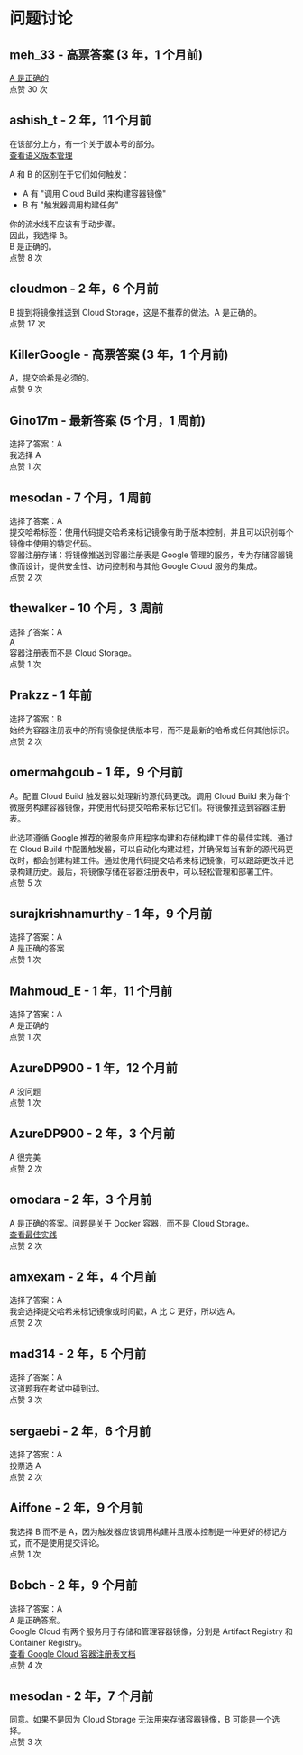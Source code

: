 # 问题讨论
  
  ## meh_33 - 高票答案 (3 年，1 个月前)
  [A 是正确的](https://cloud.google.com/architecture/best-practices-for-building-containers#tagging_using_the_git_commit_hash)    
  点赞 30 次
  
  ## ashish_t - 2 年，11 个月前  
  在该部分上方，有一个关于版本号的部分。  
  [查看语义版本管理](https://cloud.google.com/architecture/best-practices-for-building-containers#tagging_using_semantic_versioning)  
    
  A 和 B 的区别在于它们如何触发：  
  - A 有 "调用 Cloud Build 来构建容器镜像"  
  - B 有 "触发器调用构建任务"  
    
  你的流水线不应该有手动步骤。    
  因此，我选择 B。    
  B 是正确的。    
  点赞 8 次
  
  ## cloudmon - 2 年，6 个月前  
  B 提到将镜像推送到 Cloud Storage，这是不推荐的做法。A 是正确的。    
  点赞 17 次
  
  ## KillerGoogle - 高票答案 (3 年，1 个月前)  
  A，提交哈希是必须的。    
  点赞 9 次
  
  ## Gino17m - 最新答案 (5 个月，1 周前)  
  选择了答案：A    
  我选择 A    
  点赞 1 次
  
  ## mesodan - 7 个月，1 周前  
  选择了答案：A    
  提交哈希标签：使用代码提交哈希来标记镜像有助于版本控制，并且可以识别每个镜像中使用的特定代码。    
  容器注册存储：将镜像推送到容器注册表是 Google 管理的服务，专为存储容器镜像而设计，提供安全性、访问控制和与其他 Google Cloud 服务的集成。    
  点赞 2 次
  
  ## thewalker - 10 个月，3 周前  
  选择了答案：A    
  A    
  容器注册表而不是 Cloud Storage。    
  点赞 1 次
  
  ## Prakzz - 1 年前  
  选择了答案：B    
  始终为容器注册表中的所有镜像提供版本号，而不是最新的哈希或任何其他标识。    
  点赞 2 次
  
  ## omermahgoub - 1 年，9 个月前  
  A。配置 Cloud Build 触发器以处理新的源代码更改。调用 Cloud Build 来为每个微服务构建容器镜像，并使用代码提交哈希来标记它们。将镜像推送到容器注册表。
    
  此选项遵循 Google 推荐的微服务应用程序构建和存储构建工件的最佳实践。通过在 Cloud Build 中配置触发器，可以自动化构建过程，并确保每当有新的源代码更改时，都会创建构建工件。通过使用代码提交哈希来标记镜像，可以跟踪更改并记录构建历史。最后，将镜像存储在容器注册表中，可以轻松管理和部署工件。    
  点赞 5 次
  
  ## surajkrishnamurthy - 1 年，9 个月前  
  选择了答案：A    
  A 是正确的答案    
  点赞 1 次
  
  ## Mahmoud_E - 1 年，11 个月前  
  选择了答案：A    
  A 是正确的    
  点赞 1 次
  
  ## AzureDP900 - 1 年，12 个月前  
  A 没问题    
  点赞 1 次
  
  ## AzureDP900 - 2 年，3 个月前  
  A 很完美    
  点赞 2 次
  
  ## omodara - 2 年，3 个月前  
  A 是正确的答案。问题是关于 Docker 容器，而不是 Cloud Storage。  
  [查看最佳实践](https://cloud.google.com/architecture/best-practices-for-building-containers#tagging_using_the_git_commit_hash)    
  点赞 2 次
  
  ## amxexam - 2 年，4 个月前  
  选择了答案：A    
  我会选择提交哈希来标记镜像或时间戳，A 比 C 更好，所以选 A。    
  点赞 2 次
  
  ## mad314 - 2 年，5 个月前  
  选择了答案：A    
  这道题我在考试中碰到过。    
  点赞 3 次
  
  ## sergaebi - 2 年，6 个月前  
  选择了答案：A    
  投票选 A    
  点赞 2 次
  
  ## Aiffone - 2 年，9 个月前  
  我选择 B 而不是 A，因为触发器应该调用构建并且版本控制是一种更好的标记方式，而不是使用提交评论。    
  点赞 1 次
  
  ## Bobch - 2 年，9 个月前  
  选择了答案：A    
  A 是正确答案。    
  Google Cloud 有两个服务用于存储和管理容器镜像，分别是 Artifact Registry 和 Container Registry。  
  [查看 Google Cloud 容器注册表文档](https://cloud.google.com/container-registry/docs/overview)    
  点赞 4 次
  
  ## mesodan - 2 年，7 个月前  
  同意。如果不是因为 Cloud Storage 无法用来存储容器镜像，B 可能是一个选择。    
  点赞 3 次
  